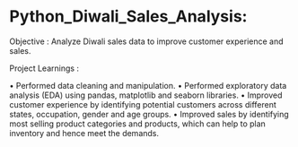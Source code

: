 # Python_Diwali_Sales_Analysis:
Objective : Analyze Diwali sales data to improve customer experience and sales.


Project Learnings :

• Performed data cleaning and manipulation.
• Performed exploratory data analysis (EDA) using pandas, matplotlib and seaborn libraries.
• Improved customer experience by identifying potential customers across different states, occupation, gender and age groups.
• Improved sales by identifying most selling product categories and products, which can help to plan inventory and hence meet the demands.
